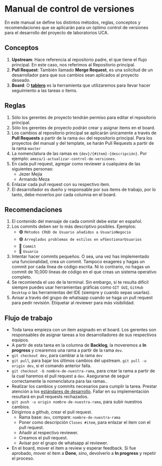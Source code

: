 # Manual de control de versiones

En este manual se define los distintos métodos, reglas, conceptos y recomendaciones que
se aplicarán para un óptimo control de versiones para el desarrollo del proyecto de
laboratorios UCA.

## Conceptos

1. **Upstream**: Hace referencia al repositorio padre, el que tiene el flujo principal. En
este caso, nos referimos al Repositorio principal.
2. **Pull Request**: También llamado **Merge Request**, es una solicitud de un desarrollador
para que sus cambios sean aplicados al proyecto deseado.
2. **Board**: O **[tablero](https://github.com/orgs/ProyectoLabUCA/projects/1)** es la herramienta que utilizaremos para llevar hacer seguimiento a las tareas o items.

## Reglas

1. Sólo los gerentes de proyecto tendrán permiso para editar el repositorio principal.
2. Sólo los gerentes de proyecto podrán crear y asignar items en el board.
3. Los cambios al repositorio principal se aplicarán únicamente a través de **Pull Requests** a partir de la rama `dev` del repositorio principal. Para los proyectos del manual y del template, se harán Pull Requests a partir de la rama `master`
4. La nomenclatura de las ramas es `{dev}/{#item}-{descripción}`. Por ejemplo: `ameza/1-actualizar-control-de-versiones`.
5. En cada pull request, agregar como reviewer a cualquiera de las siguientes personas:
    - Jezer Mejía
    - Armando Meza
6. Enlazar cada pull request con su respectivo item.
7. El desarrollador es dueño y responsable por sus items de trabajo, por lo tanto, debe moverlos por cada columna en el board.

## Recomendaciones

1. El contenido del mensaje de cada commit debe estar en español.
2. Los commits deben ser lo más descriptivo posibles. Ejemplos:
    - 🟢 `Métodos CRUD de Usuario añadidos a UsuarioNegocio`
    - 🟢 `Arreglados problemas de estilos en wfGestionarUsuarios`
    - 🔴 `Commit`
    - 🔴 `Usuario`
3. Intentar hacer commits pequeños. O sea, una vez has implementado una funcionalidad,
crea un commit. Tampoco exageres y hagas un commit por cada línea de código escrita.
Ni lo contrario, no hagas un commit de 10,000 líneas de código en el que creas un
sistema operativo completo.
4. Se recomienda el uso de la terminal. Sin embargo, si te resulta difícil siempre puedes
usar herramientas gráficas como `GIT GUI`, `GitHub Desktop` o las herramientas del IDE
(siempre y cuando sepas usarlas).
5. Avisar a través del grupo de whatsapp cuando se haga un pull request para pedir revisión. Etiquetar al reviewer para más visibilidad.
## Flujo de trabajo

- Toda tarea empieza con un item asignado en el board. Los gerentes son responsables de asignar
tareas a los desarrolladores de sus respectivos equipos.
- A partir de esta tarea en la columna de **Backlog**, la moveremos a **In progress** y crearemos una rama a partir de la rama `dev`.
- `git checkout dev`, para cambiar a la rama `dev`
- `git pull`, para bajar los últimos cambios del upstream. `git pull -u origin dev`, si el comando anterior falla.
- `git checkout -b nombre-de-nuestra-rama`, para crear la rama a partir de la cual haremos el pull request a `dev`. Asegurarse de seguir correctamente la nomenclatura para las ramas..
- Realizar los cambios y commits necesarios para cumplir la tarea. Prestar atención a los [estándares de desarrollo](./Estandares%20de%20desarrollo%20y%20bases%20de%20datos.md). Fallar en su implementación resultará en pull requests rechazados.
- `git push -u origin nombre-de-nuestra-rama`, para subir nuestros cambios.
- Dirigirnos a github, crear el pull request. 
    - Rama base: `dev`, compare: `nombre-de-nuestra-rama`
    - Poner como descripción `Closes #item`, para enlazar el item con el pull request.
    - Añadir al respectivo reviewer.
    - Creamos el pull request.
    - Avisar por el grupo de whatsapp al reviewer.
- En el board, mover el item a review y esperar feedback. Si fue aprobado, mover el item a **Done**, 
sino, devolverlo a **In progress** y repetir el proceso.

